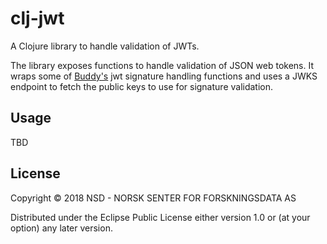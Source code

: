 # clj-jwt

A Clojure library to handle validation of JWTs.

The library exposes functions to handle validation of JSON web tokens. It wraps
some of [Buddy's](https://funcool.github.io/buddy-sign/latest/) jwt signature
handling functions and uses a JWKS endpoint to fetch the public keys to use for
signature validation.

## Usage

TBD

## License

Copyright © 2018 NSD - NORSK SENTER FOR FORSKNINGSDATA AS

Distributed under the Eclipse Public License either version 1.0 or (at
your option) any later version.
